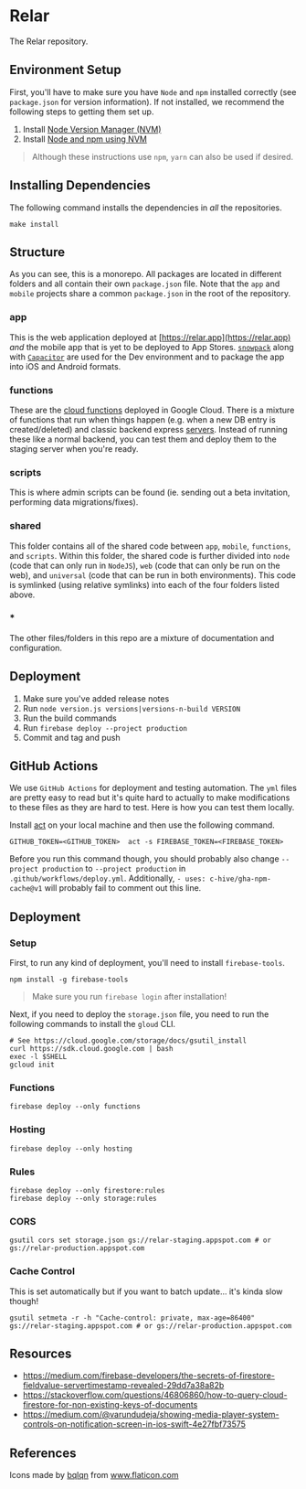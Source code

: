 # Relar

The Relar repository.

## Environment Setup

First, you'll have to make sure you have `Node` and `npm` installed correctly (see `package.json` for version information). If not installed, we recommend the following steps to getting them set up.

1. Install [Node Version Manager (NVM)](https://github.com/creationix/nvm#install-script)
2. Install [Node and npm using NVM](https://github.com/creationix/nvm#usage)

> Although these instructions use `npm`, `yarn` can also be used if desired.

## Installing Dependencies

The following command installs the dependencies in _all_ the repositories.

```
make install
```

## Structure

As you can see, this is a monorepo. All packages are located in different folders and all contain their own `package.json` file. Note that the `app` and `mobile` projects share a common `package.json` in the root of the repository.

### app

This is the web application deployed at [https://relar.app](https://relar.app) _and_ the mobile app that is yet to be deployed to App Stores. [`snowpack`](https://www.snowpack.dev/) along with [`Capacitor`](https://capacitorjs.com/) are used for the Dev environment and to package the app into iOS and Android formats.

### functions

These are the [cloud functions](https://firebase.google.com/docs/functions) deployed in Google Cloud. There is a mixture of functions that run when things happen (e.g. when a new DB entry is created/deleted) and classic backend express [servers](https://expressjs.com/). Instead of running these like a normal backend, you can test them and deploy them to the staging server when you're ready.

### scripts

This is where admin scripts can be found (ie. sending out a beta invitation, performing data migrations/fixes).

### shared

This folder contains all of the shared code between `app`, `mobile`, `functions`, and `scripts`. Within this folder, the shared code is further divided into `node` (code that can only run in `NodeJS`), `web` (code that can only be run on the web), and `universal` (code that can be run in both environments). This code is symlinked (using relative symlinks) into each of the four folders listed above.

### \*

The other files/folders in this repo are a mixture of documentation and configuration.

## Deployment

<!-- Deployment is managed by `GitHub Actions` (see below). We run deployment whenever a new tag is pushed!

```
# follow the prompts for this
npm run version
``` -->

1. Make sure you've added release notes
1. Run `node version.js versions|versions-n-build VERSION`
1. Run the build commands
1. Run `firebase deploy --project production`
1. Commit and tag and push

## GitHub Actions

We use `GitHub Actions` for deployment and testing automation. The `yml` files are pretty easy to read but it's quite hard to actually to make modifications to these files as they are hard to test. Here is how you can test them locally.

Install [act](https://github.com/nektos/act) on your local machine and then use the following command.

```
GITHUB_TOKEN=<GITHUB_TOKEN>  act -s FIREBASE_TOKEN=<FIREBASE_TOKEN>
```

Before you run this command though, you should probably also change `--project production` to `--project production` in `.github/workflows/deploy.yml`. Additionally, `- uses: c-hive/gha-npm-cache@v1` will probably fail to comment out this line.

## Deployment

### Setup

First, to run any kind of deployment, you'll need to install `firebase-tools`.

```
npm install -g firebase-tools
```

> Make sure you run `firebase login` after installation!

Next, if you need to deploy the `storage.json` file, you need to run the following commands to install the `gloud` CLI.

```
# See https://cloud.google.com/storage/docs/gsutil_install
curl https://sdk.cloud.google.com | bash
exec -l $SHELL
gcloud init
```

### Functions

```
firebase deploy --only functions
```

### Hosting

```
firebase deploy --only hosting
```

### Rules

```
firebase deploy --only firestore:rules
firebase deploy --only storage:rules
```

### CORS

```
gsutil cors set storage.json gs://relar-staging.appspot.com # or gs://relar-production.appspot.com
```

### Cache Control

This is set automatically but if you want to batch update... it's kinda slow though!

```
gsutil setmeta -r -h "Cache-control: private, max-age=86400" gs://relar-staging.appspot.com # or gs://relar-production.appspot.com
```

## Resources

- https://medium.com/firebase-developers/the-secrets-of-firestore-fieldvalue-servertimestamp-revealed-29dd7a38a82b
- https://stackoverflow.com/questions/46806860/how-to-query-cloud-firestore-for-non-existing-keys-of-documents
- https://medium.com/@varundudeja/showing-media-player-system-controls-on-notification-screen-in-ios-swift-4e27fbf73575

## References

Icons made by <a href="https://www.flaticon.com/authors/bqlqn" title="bqlqn">bqlqn</a> from <a href="https://www.flaticon.com/" title="Flaticon"> www.flaticon.com</a>

